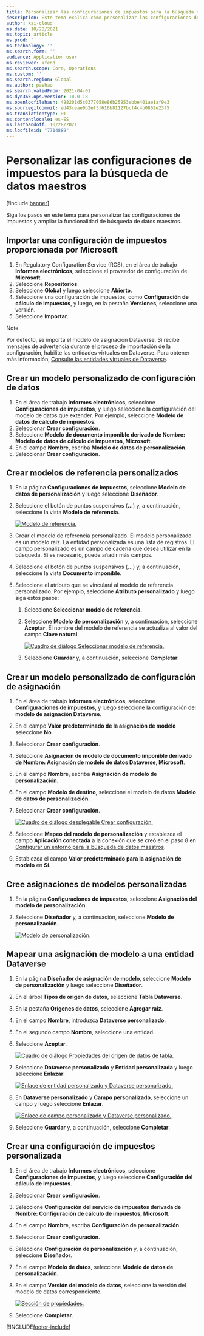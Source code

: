 ```yaml
---
title: Personalizar las configuraciones de impuestos para la búsqueda de datos maestros
description: Este tema explica cómo personalizar las configuraciones de impuestos para ampliar la funcionalidad de búsqueda de datos maestros.
author: kai-cloud
ms.date: 10/28/2021
ms.topic: article
ms.prod: ''
ms.technology: ''
ms.search.form: ''
audience: Application user
ms.reviewer: kfend
ms.search.scope: Core, Operations
ms.custom: ''
ms.search.region: Global
ms.author: pashao
ms.search.validFrom: 2021-04-01
ms.dyn365.ops.version: 10.0.18
ms.openlocfilehash: 498201d5c0377058e86b25953ebbe401ae1af9e3
ms.sourcegitcommit: ed43ceae9b2ef3f616b81127bcf4c4b0862e23f5
ms.translationtype: HT
ms.contentlocale: es-ES
ms.lasthandoff: 10/28/2021
ms.locfileid: "7714889"
---
```

# <a name="customize-tax-configurations-for-master-data-lookup"></a>Personalizar las configuraciones de impuestos para la búsqueda de datos maestros

[!include [banner](../includes/banner.md)]

Siga los pasos en este tema para personalizar las configuraciones de impuestos y ampliar la funcionalidad de búsqueda de datos maestros.

## <a name="import-a-tax-configuration-provided-by-microsoft"></a>Importar una configuración de impuestos proporcionada por Microsoft

1. En Regulatory Configuration Service (RCS), en el área de trabajo **Informes electrónicos**, seleccione el proveedor de configuración de **Microsoft**.
2. Seleccione **Repositorios**.
3. Seleccione **Global** y luego seleccione **Abierto**.
4. Seleccione una configuración de impuestos, como **Configuración de cálculo de impuestos**, y luego, en la pestaña **Versiones**, seleccione una versión.
5. Seleccione **Importar**.

> [!NOTE]
> Por defecto, se importa el modelo de asignación Dataverse. Si recibe mensajes de advertencia durante el proceso de importación de la configuración, habilite las entidades virtuales en Dataverse. Para obtener más información, [Consulte las entidades virtuales de Dataverse](../../fin-ops-core/dev-itpro/power-platform/enable-virtual-entities.md).

## <a name="create-a-customized-data-model-configuration"></a>Crear un modelo personalizado de configuración de datos

1. En el área de trabajo **Informes electrónicos**, seleccione **Configuraciones de impuestos**, y luego seleccione la configuración del modelo de datos que extender. Por ejemplo, seleccione **Modelo de datos de cálculo de impuestos**.
2. Seleccionar **Crear configuración**.
3. Seleccione **Modelo de documento imponible derivado de Nombre: Modelo de datos de cálculo de impuestos, Microsoft**.
4. En el campo **Nombre**, escriba **Modelo de datos de personalización**.
5. Seleccionar **Crear configuración**.

## <a name="create-customized-reference-models"></a>Crear modelos de referencia personalizados

1. En la página **Configuraciones de impuestos**, seleccione **Modelo de datos de personalización** y luego seleccione **Diseñador**.
2. Seleccione el botón de puntos suspensivos (**...**) y, a continuación, seleccione la vista **Modelo de referencia**.

    [![Modelo de referencia.](./media/pic2.png)](./media/pic2.png)

3. Crear el modelo de referencia personalizado. El modelo personalizado es un modelo raíz. La entidad personalizada es una lista de registros. El campo personalizado es un campo de cadena que desea utilizar en la búsqueda. Si es necesario, puede añadir más campos.
4. Seleccione el botón de puntos suspensivos (**...**) y, a continuación, seleccione la vista **Documento imponible**.
5. Seleccione el atributo que se vinculará al modelo de referencia personalizado. Por ejemplo, seleccione **Atributo personalizado** y luego siga estos pasos:

    1. Seleccione **Seleccionar modelo de referencia**.
    2. Seleccione **Modelo de personalización** y, a continuación, seleccione **Aceptar**. El nombre del modelo de referencia se actualiza al valor del campo **Clave natural**.

        [![Cuadro de diálogo Seleccionar modelo de referencia.](./media/pic5.png)](./media/pic5.png)

    3. Seleccione **Guardar** y, a continuación, seleccione **Completar**.

## <a name="create-a-customized-model-mapping-configuration"></a>Crear un modelo personalizado de configuración de asignación

1. En el área de trabajo **Informes electrónicos**, seleccione **Configuraciones de impuestos**, y luego seleccione la configuración del **modelo de asignación Dataverse**.
2. En el campo **Valor predeterminado de la asignación de modelo** seleccione **No**.
3. Seleccionar **Crear configuración**.
4. Seleccione **Asignación de modelo de documento imponible derivado de Nombre: Asignación de modelo de datos Dataverse, Microsoft**.
5. En el campo **Nombre**, escriba **Asignación de modelo de personalización**.
6. En el campo **Modelo de destino**, seleccione el modelo de datos **Modelo de datos de personalización**.
7. Seleccionar **Crear configuración**.

    [![Cuadro de diálogo desplegable Crear configuración.](./media/pic6.png)](./media/pic6.png)

8. Seleccione **Mapeo del modelo de personalización** y establezca el campo **Aplicación conectada** a la conexión que se creó en el paso 8 en [Configurar un entorno para la búsqueda de datos maestros](tax-service-set-up-environment-master-data-lookup.md).
9. Establezca el campo **Valor predeterminado para la asignación de modelo** en **Sí**.

## <a name="create-customized-model-mappings"></a>Cree asignaciones de modelos personalizadas

1. En la página **Configuraciones de impuestos**, seleccione **Asignación del modelo de personalización**.
2. Seleccione **Diseñador** y, a continuación, seleccione **Modelo de personalización**.

    [![Modelo de personalización.](./media/pic8.png)](./media/pic8.png)

## <a name="map-a-model-mapping-to-a-dataverse-entity"></a>Mapear una asignación de modelo a una entidad Dataverse

1. En la página **Diseñador de asignación de modelo**, seleccione **Modelo de personalización** y luego seleccione **Diseñador**.
2. En el árbol **Tipos de origen de datos**, seleccione **Tabla Dataverse**.
3. En la pestaña **Orígenes de datos**, seleccione **Agregar raíz**.
4. En el campo **Nombre**, introduzca **Dataverse personalizado**.
5. En el segundo campo **Nombre**, seleccione una entidad.
6. Seleccione **Aceptar**.

    [![Cuadro de diálogo Propiedades del origen de datos de tabla.](./media/pic9.png)](./media/pic9.png)

7. Seleccione **Dataverse personalizado** y **Entidad personalizada** y luego seleccione **Enlazar**.

    [![Enlace de entidad personalizado y Dataverse personalizado.](./media/pic10.png)](./media/pic10.png)

8. En **Dataverse personalizado** y **Campo personalizado**, seleccione un campo y luego seleccione **Enlazar**.

    [![Enlace de campo personalizado y Dataverse personalizado.](./media/pic11.png)](./media/pic11.png)

9. Seleccione **Guardar** y, a continuación, seleccione **Completar**.

## <a name="create-a-customized-tax-configuration"></a>Crear una configuración de impuestos personalizada

1. En el área de trabajo **Informes electrónicos**, seleccione **Configuraciones de impuestos**, y luego seleccione **Configuración del cálculo de impuestos**.
2. Seleccionar **Crear configuración**.
3. Seleccione **Configuración del servicio de impuestos derivada de Nombre: Configuración de cálculo de impuestos, Microsoft**.
4. En el campo **Nombre**, escriba **Configuración de personalización**.
5. Seleccionar **Crear configuración**.
6. Seleccione **Configuración de personalización** y, a continuación, seleccione **Diseñador**.
7. En el campo **Modelo de datos**, seleccione **Modelo de datos de personalización**.
8. En el campo **Versión del modelo de datos**, seleccione la versión del modelo de datos correspondiente.

    [![Sección de propiedades.](./media/pic13.png)](./media/pic13.png)

9. Seleccione **Completar**.

[!INCLUDE[footer-include](../../includes/footer-banner.md)]
